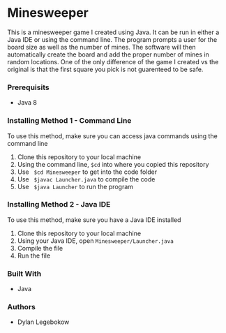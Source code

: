 # Minesweeper

This is a minesweeper game I created using Java. It can be run in either a Java IDE or using the command line. The program prompts a user for the board size as well as the number of mines. The software will then automatically create the board and add the proper number of mines in random locations. One of the only difference of the game I created vs the original is that the first square you pick is not guarenteed to be safe.

### Prerequisits
- Java 8

### Installing Method 1 - Command Line
To use this method, make sure you can access java commands using the command line 
1. Clone this repository to your local machine
2. Using the command line, ``` $cd ``` into where you copied this repository
3. Use ``` $cd Minesweeper``` to get into the code folder
4. Use ``` $javac Launcher.java``` to compile the code
5. Use ``` $java Launcher``` to run the program

### Installing Method 2 - Java IDE
To use this method, make sure you have a Java IDE installed
1. Clone this repository to your local machine
2. Using your Java IDE, open ```Minesweeper/Launcher.java```
3. Compile the file
4. Run the file

### Built With
- Java

### Authors
- Dylan Legebokow
